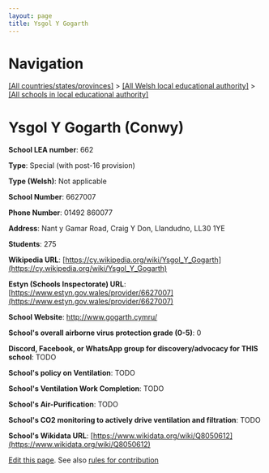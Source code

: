 ```yaml
---
layout: page
title: Ysgol Y Gogarth
---
```

# Navigation

[[All countries/states/provinces]](../../..) > [[All Welsh local educational authority]](../..) > [[All schools in local educational authority]](..)

# Ysgol Y Gogarth (Conwy)

**School LEA number**: 662

**Type**: Special (with post-16 provision)

**Type (Welsh)**: Not applicable

**School Number**: 6627007

**Phone Number**: 01492 860077

**Address**: Nant y Gamar Road, Craig Y Don, Llandudno, LL30 1YE

**Students**: 275

**Wikipedia URL**: [https://cy.wikipedia.org/wiki/Ysgol_Y_Gogarth](https://cy.wikipedia.org/wiki/Ysgol_Y_Gogarth)

**Estyn (Schools Inspectorate) URL**: [https://www.estyn.gov.wales/provider/6627007](https://www.estyn.gov.wales/provider/6627007)

**School Website**: http://www.gogarth.cymru/

**School's overall airborne virus protection grade (0-5)**: 0

**Discord, Facebook, or WhatsApp group for discovery/advocacy for THIS school**: TODO

**School's policy on Ventilation**: TODO

**School's Ventilation Work Completion**: TODO

**School's Air-Purification**: TODO

**School's CO2 monitoring to actively drive ventilation and filtration**: TODO

**School's Wikidata URL**: [https://www.wikidata.org/wiki/Q8050612](https://www.wikidata.org/wiki/Q8050612)




[Edit this page](https://github.com/VentilationProject/Wales/edit/prif/./Conwy/Ysgol_Y_Gogarth.md). See also [rules for contribution](../../../contribution-rules/)